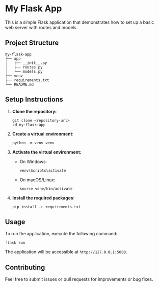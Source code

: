 # My Flask App

This is a simple Flask application that demonstrates how to set up a basic web server with routes and models.

## Project Structure

```
my-flask-app
├── app
│   ├── __init__.py
│   ├── routes.py
│   └── models.py
├── venv
├── requirements.txt
└── README.md
```

## Setup Instructions

1. **Clone the repository:**
   ```
   git clone <repository-url>
   cd my-flask-app
   ```

2. **Create a virtual environment:**
   ```
   python -m venv venv
   ```

3. **Activate the virtual environment:**
   - On Windows:
     ```
     venv\Scripts\activate
     ```
   - On macOS/Linux:
     ```
     source venv/bin/activate
     ```

4. **Install the required packages:**
   ```
   pip install -r requirements.txt
   ```

## Usage

To run the application, execute the following command:

```
flask run
```

The application will be accessible at `http://127.0.0.1:5000`.

## Contributing

Feel free to submit issues or pull requests for improvements or bug fixes.